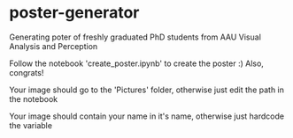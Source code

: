 # poster-generator
Generating poter of freshly graduated PhD students from AAU Visual Analysis and Perception 

Follow the notebook 'create_poster.ipynb' to create the poster :) Also, congrats!

Your image should go to the 'Pictures' folder, otherwise just edit the path in the notebook

Your image should contain your name in it's name, otherwise just hardcode the variable 
